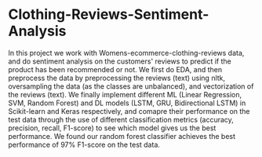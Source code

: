 # Clothing-Reviews-Sentiment-Analysis
In this project we work with Womens-ecommerce-clothing-reviews data, and do sentiment analysis on the customers' reviews to predict if the product has been recommended or not. 
We first do EDA, and then preprocess the data by preprocessing the reviews (text) using nltk, oversampling the data (as the classes are unbalanced), and vectorization of the reviews (text).
We finally implement different ML (Linear Regression, SVM, Random Forest) and DL models (LSTM, GRU, Bidirectional LSTM) in Scikit-learn and Keras respectively, 
and comapre their performance on the test data through the use of different classification metrics (accuracy, precision, recall, F1-score) to see which model gives us the best performance. We found our random forest classifier achieves the best performance of 97% F1-score on the test data. 


